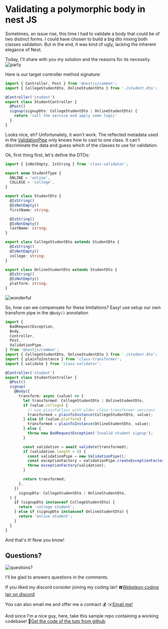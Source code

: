 # Validating a polymorphic body in nest JS

Sometimes, an issue rise, this time I had to validate a body that could be of two distinct forms.
I could have chosen to build a big dto mixing both classes validation.
But in the end, it was kind of ugly, lacking the inherent elegance of Nest.

Today, I'll share with you my solution and the reasons for its necessity.
![party](https://media.giphy.com/media/l0HepqxN0nzQVsHss/giphy.gif)

Here is our target controller method signature:
```ts
import { Controller, Post } from '@nestjs/common';
import { CollegeStudentDto, OnlineStudentDto } from './student.dto';

@Controller('student')
export class StudentController {
  @Post()
  signup(signupDto: CollegeStudentDto | OnlineStudentDto) {
    return 'call the service and apply some logic'
  }
}

```

Looks nice, eh?
Unfortunately, it won't work. The reflected metadata used in the [ValidationPipe](https://docs.nestjs.com/techniques/validation) only knows how to cast to one class.
It can't discriminate the data and guess which of the classes to use for validation.

Ok, first thing first, let's define the DTOs:
```ts 
import { IsNotEmpty, IsString } from 'class-validator';

export enum StudentType {
  ONLINE = 'online',
  COLLEGE = 'college',
}

export class StudentDto {
  @IsString()
  @IsNotEmpty()
  firstName: string;

  @IsString()
  @IsNotEmpty()
  lastName: string;
}

export class CollegeStudentDto extends StudentDto {
  @IsString()
  @IsNotEmpty()
  college: string;
}

export class OnlineStudentDto extends StudentDto {
  @IsString()
  @IsNotEmpty()
  platform: string;
}
```

![wonderful](https://media.giphy.com/media/xT1XGXgGPvHCBc2XsY/giphy.gif)

So, how can we compensate for these limitations?
Easy! use setup our own transform pipe in the `@Body()` annotation

```ts
import {
  BadRequestException,
  Body,
  Controller,
  Post,
  ValidationPipe,
} from '@nestjs/common';
import { CollegeStudentDto, OnlineStudentDto } from './student.dto';
import { plainToInstance } from 'class-transformer';
import { validate } from 'class-validator';

@Controller('student')
export class StudentController {
  @Post()
  signup(
    @Body({
      transform: async (value) => {
        let transformed: CollegeStudentDto | OnlineStudentDto;
        if (value.college) {
          // use plainToClass with older class-transformer versions
          transformed = plainToInstance(CollegeStudentDto, value);
        } else if (value.platform) {
          transformed = plainToInstance(OnlineStudentDto, value);
        } else {
          throw new BadRequestException('Invalid student signup');
        }

        const validation = await validate(transformed);
        if (validation.length > 0) {
          const validationPipe = new ValidationPipe();
          const exceptionFactory = validationPipe.createExceptionFactory();
          throw exceptionFactory(validation);
        }

        return transformed;
      },
    })
      signupDto: CollegeStudentDto | OnlineStudentDto,
  ) {
    if (signupDto instanceof CollegeStudentDto) {
      return 'college student';
    } else if (signupDto instanceof OnlineStudentDto) {
      return 'online student';
    }
  }
}
```
And that's it!
Now you know!

## Questions?

![questions?](https://media.giphy.com/media/DUrdT2xEmJWbS/giphy.gif)

I'll be glad to answers questions in the comments.

If you liked my discord consider joining my coding lair!
:phone:[Webeleon coding lair on discord](https://discord.gg/h7HzYzD82p)

You can also email me and offer me a contract :moneybag:
:envelope:[Email me!](julien@webeleon.dev)

And since I'm a nice guy, here, take this sample repo containing a working codebase!
:gift:[Get the code of the tuto from github](https://github.com/Webeleon/validating-a-polymorphic-body-in-nestjs)

<script type="text/javascript" src="https://cdnjs.buymeacoffee.com/1.0.0/button.prod.min.js" data-name="bmc-button" data-slug="webeleon" data-color="#FFDD00" data-emoji="" data-font="Cookie" data-text="Buy me a coffee" data-outline-color="#000000" data-font-color="#000000" data-coffee-color="#ffffff" ></script>
